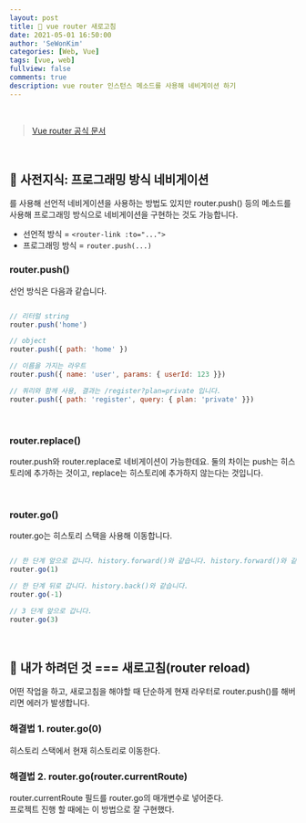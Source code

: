 ```yaml
---
layout: post
title: 🔁 vue router 새로고침
date: 2021-05-01 16:50:00
author: 'SeWonKim'
categories: [Web, Vue]
tags: [vue, web]
fullview: false
comments: true
description: vue router 인스턴스 메소드를 사용해 네비게이션 하기
---
```


&nbsp;
&nbsp;

> [Vue router 공식 문서](https://router.vuejs.org/kr/)

&nbsp;

## 🤖 사전지식: 프로그래밍 방식 네비게이션

<router-link>를 사용해 선언적 네비게이션을 사용하는 방법도 있지만 router.push() 등의 메소드를 사용해 프로그래밍 방식으로 네비게이션을 구현하는 것도 가능합니다. 

- 선언적 방식 = `<router-link :to="...">`
- 프로그래밍 방식 = `router.push(...)`


### router.push()

선언 방식은 다음과 같습니다.

```javascript

// 리터럴 string
router.push('home')

// object
router.push({ path: 'home' })

// 이름을 가지는 라우트
router.push({ name: 'user', params: { userId: 123 }})

// 쿼리와 함께 사용, 결과는 /register?plan=private 입니다.
router.push({ path: 'register', query: { plan: 'private' }})

```

&nbsp;

### router.replace()

router.push와 router.replace로 네비게이션이 가능한데요. 둘의 차이는 push는 히스토리에 추가하는 것이고, replace는 히스토리에 추가하지 않는다는 것입니다.

&nbsp;

### router.go()

router.go는 히스토리 스택을 사용해 이동합니다.

```javascript

// 한 단계 앞으로 갑니다. history.forward()와 같습니다. history.forward()와 같습니다.
router.go(1)

// 한 단계 뒤로 갑니다. history.back()와 같습니다.
router.go(-1)

// 3 단계 앞으로 갑니다.
router.go(3)

```

&nbsp;
&nbsp;

## 🛫 내가 하려던 것 === 새로고침(router reload)

어떤 작업을 하고, 새로고침을 해야할 때 단순하게 현재 라우터로 router.push()를 해버리면 에러가 발생합니다.

### 해결법 1. router.go(0)

히스토리 스택에서 현재 히스토리로 이동한다.

### 해결법 2. router.go(router.currentRoute)

router.currentRoute 필드를 router.go의 매개변수로 넣어준다.       
프로젝트 진행 할 때에는 이 방법으로 잘 구현했다.

&nbsp;
&nbsp;
